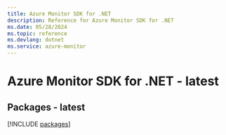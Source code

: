 ```yaml
---
title: Azure Monitor SDK for .NET
description: Reference for Azure Monitor SDK for .NET
ms.date: 05/28/2024
ms.topic: reference
ms.devlang: dotnet
ms.service: azure-monitor
---
```

# Azure Monitor SDK for .NET - latest
## Packages - latest
[!INCLUDE [packages](monitor-index.md)]